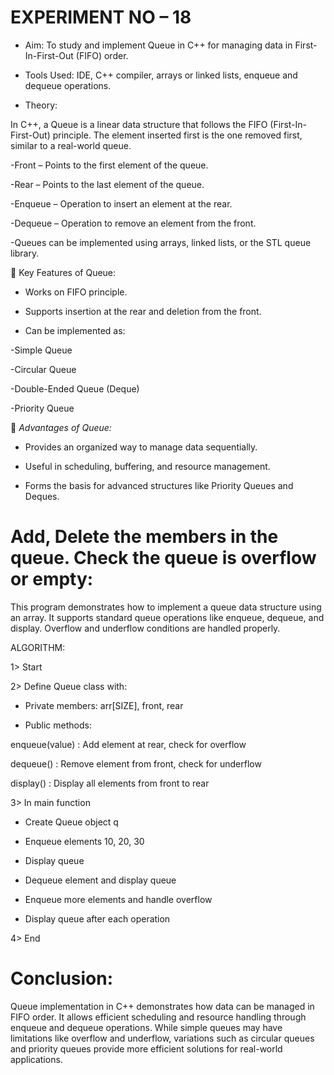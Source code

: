 # EXPERIMENT NO – 18

* Aim: To study and implement Queue in C++ for managing data in First-In-First-Out (FIFO) order.

* Tools Used: IDE, C++ compiler, arrays or linked lists, enqueue and dequeue operations.

* Theory:

In C++, a Queue is a linear data structure that follows the FIFO (First-In-First-Out) principle. The element inserted first is the one removed first, similar to a real-world queue.

-Front – Points to the first element of the queue.

-Rear – Points to the last element of the queue.

-Enqueue – Operation to insert an element at the rear.

-Dequeue – Operation to remove an element from the front.

-Queues can be implemented using arrays, linked lists, or the STL queue library.

🔹 Key Features of Queue:

* Works on FIFO principle.

* Supports insertion at the rear and deletion from the front.

* Can be implemented as:

-Simple Queue

-Circular Queue

-Double-Ended Queue (Deque)

-Priority Queue

🔹 *Advantages of Queue:*

* Provides an organized way to manage data sequentially.

* Useful in scheduling, buffering, and resource management.

* Forms the basis for advanced structures like Priority Queues and Deques.


# Add, Delete the members in the queue. Check the queue is overflow or empty:

This program demonstrates how to implement a queue data structure using an array. It supports standard queue operations like enqueue, dequeue, and display. Overflow and underflow conditions are handled properly.

ALGORITHM:

1> Start

2> Define Queue class with:

* Private members: arr[SIZE], front, rear

* Public methods:

enqueue(value) : Add element at rear, check for overflow

dequeue() : Remove element from front, check for underflow

display() : Display all elements from front to rear

3> In main function

* Create Queue object q

* Enqueue elements 10, 20, 30

* Display queue

* Dequeue element and display queue

* Enqueue more elements and handle overflow

* Display queue after each operation

4> End
  

# Conclusion:

Queue implementation in C++ demonstrates how data can be managed in FIFO order. It allows efficient scheduling and resource handling through enqueue and dequeue operations. While simple queues may have limitations like overflow and underflow, variations such as circular queues and priority queues provide more efficient solutions for real-world applications.
